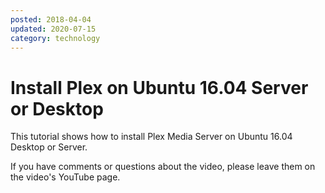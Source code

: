 ```yaml
---
posted: 2018-04-04
updated: 2020-07-15
category: technology
---
```

# Install Plex on Ubuntu 16.04 Server or Desktop 

This tutorial shows how to install Plex Media Server on Ubuntu 16.04 Desktop or Server. 

If you have comments or questions about the video, please leave them on the video's YouTube page.



